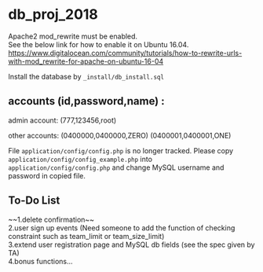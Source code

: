 # db_proj_2018

Apache2 mod_rewrite must be enabled. <br>
See the below link for how to enable it on Ubuntu 16.04.<br>
https://www.digitalocean.com/community/tutorials/how-to-rewrite-urls-with-mod_rewrite-for-apache-on-ubuntu-16-04 

Install the database by `_install/db_install.sql`

<h2>accounts (id,password,name) :</h2>
admin account: (777,123456,root)

other accounts: (0400000,0400000,ZERO) (0400001,0400001,ONE)

File `application/config/config.php` is no longer tracked. Please copy `application/config/config_example.php` into `application/config/config.php` and change MySQL username and password in copied file.

<h2>To-Do List</h2>
~~1.delete confirmation~~<br>
2.user sign up events (Need someone to add the function of checking constraint such as team_limit or team_size_limit)<br>
3.extend user registration page and MySQL db fields (see the spec given by TA)<br>
4.bonus functions...<br>

